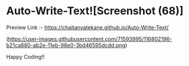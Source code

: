 # Auto-Write-Text![Screenshot (68)]


Preview Link :- https://chaitanyatekane.github.io/Auto-Write-Text/


(https://user-images.githubusercontent.com/71593995/116802196-b21ca880-ab2e-11eb-98e0-3bd46595dcdd.png)


Happy Coding!!
